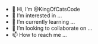 - 👋 Hi, I’m @KingOfCatsCode
- 👀 I’m interested in ...
- 🌱 I’m currently learning ...
- 💞️ I’m looking to collaborate on ...
- 📫 How to reach me ...

<!---
KingOfCatsCode/KingOfCatsCode is a ✨ special ✨ repository because its `README.md` (this file) appears on your GitHub profile.
You can click the Preview link to take a look at your changes.
--->
